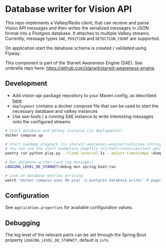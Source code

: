 # Database writer for Vision API
This repo implements a Valkey/Redis client, that can receive and parse Vision API messages and then writes the serialized messages in JSON format into a Postgres database. It attaches to multiple Valkey streams. Currently, message types `SAE`, `POSITION` and `DETECTION_COUNT` are supported.

On application start the database schema is created / validated using Flyway.

This component is part of the Starwit Awareness Engine (SAE). See umbrella repo here: https://github.com/starwit/starwit-awareness-engine

## Development
- Add vision-api package repository to your Maven config, as described [here](https://github.com/starwit/vision-api#java--maven)
- `deployment` contains a docker compose file that can be used to start the necessary database and valkey instances
- Use sae-tools / a running SAE instance to write interesting messages onto the configured streams
```sh
# Start database and Valkey instance (in deployments)
docker compose up

# Start saedump playback (in starwit-awareness-engine/tools/sae-introspection)
# You can use the short exemplary dumpfile src/test/resources/test_positionsource.saedump
poetry run python play.py --fixed-interval 1s --adjust-timestamps <dumpfile_name>

# Run database-writer (and log messages)
LOGGING_LEVEL_DE_STARWIT=debug mvn spring-boot:run

# Look at database entries arriving
watch "docker compose exec db psql -U postgres database_writer -P pager=off -c 'SELECT * FROM messages order by id desc limit 1 into csv;'"
```

## Configuration
See `application.properties` for available configuration values.

## Debugging
The log level of the relevant parts can be set through the Spring Boot property `LOGGING_LEVEL_DE_STARWIT`, default is `info`.